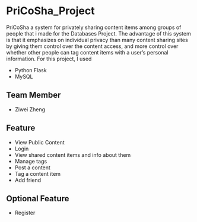 # PriCoSha_Project

PriCoSha a system for privately sharing content items
among groups of people that i made for the Databases Project. The advantage of this system is that it emphasizes on individual privacy than many content sharing sites by giving them control over the content access, and more control over whether other people can tag content items with a user’s personal information. For this project,
I used
* Python Flask
* MySQL

Team Member
------------------------------------------------
* Ziwei Zheng

Feature
------------------------------------------------
* View Public Content
* Login
* View shared content items and info about them
* Manage tags
* Post a content
* Tag a content item
* Add friend

Optional Feature
-----------------------------------------------
* Register
